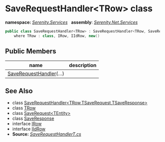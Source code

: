 # SaveRequestHandler&lt;TRow&gt; class
**namespace:** *[Serenity.Services](../README.md#serenity.services-namespace)*   **assembly**: *[Serenity.Net.Services](../README.md)*

```csharp
public class SaveRequestHandler<TRow> : SaveRequestHandler<TRow, SaveRequest<TRow>, SaveResponse>
    where TRow : class, IRow, IIdRow, new()
```

## Public Members

| name | description |
| --- | --- |
| [SaveRequestHandler](SaveRequestHandler-1/SaveRequestHandler.md)(…) |  |

## See Also

* class [SaveRequestHandler&lt;TRow,TSaveRequest,TSaveResponse&gt;](SaveRequestHandler-3.md)
* class [TRow](../Serenity.Net.Services/SaveRequestHandler-1.TRow.md)
* class [SaveRequest&lt;TEntity&gt;](SaveRequest-1.md)
* class [SaveResponse](SaveResponse.md)
* interface [IRow](../Serenity.Net.Entity/../Serenity.Data/IRow.md)
* interface [IIdRow](../Serenity.Net.Entity/../Serenity.Data/IIdRow.md)
* **Source:** *[SaveRequestHandlerT.cs](https://github.com/serenity-is/Serenity/blob/master/src/Serenity.Net.Services/RequestHandlers/Save/SaveRequestHandlerT.cs)*